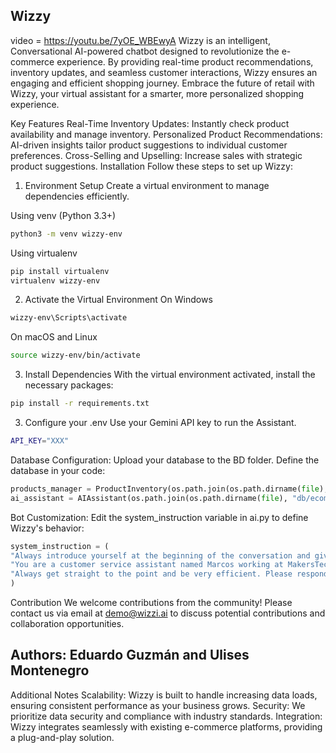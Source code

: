 ## Wizzy


video = https://youtu.be/7yOE_WBEwyA
Wizzy is an intelligent, Conversational AI-powered chatbot designed to revolutionize the e-commerce experience. By providing real-time product recommendations, inventory updates, and seamless customer interactions, Wizzy ensures an engaging and efficient shopping journey. Embrace the future of retail with Wizzy, your virtual assistant for a smarter, more personalized shopping experience.

Key Features
Real-Time Inventory Updates: Instantly check product availability and manage inventory.
Personalized Product Recommendations: AI-driven insights tailor product suggestions to individual customer preferences.
Cross-Selling and Upselling: Increase sales with strategic product suggestions.
Installation
Follow these steps to set up Wizzy:

1. Environment Setup
Create a virtual environment to manage dependencies efficiently.

Using venv (Python 3.3+)
```bash
python3 -m venv wizzy-env
```

Using virtualenv
```bash
pip install virtualenv
virtualenv wizzy-env
```

2. Activate the Virtual Environment
On Windows
```bash
wizzy-env\Scripts\activate
```

On macOS and Linux
```bash
source wizzy-env/bin/activate
```

3. Install Dependencies
With the virtual environment activated, install the necessary packages:

```bash
pip install -r requirements.txt
```

3. Configure your .env
Use your Gemini API key to run the Assistant.
```bash
API_KEY="XXX"
```

Database Configuration:
Upload your database to the BD folder. Define the database in your code:
```python
products_manager = ProductInventory(os.path.join(os.path.dirname(file), "db/ecommerce_inventory.csv"))
ai_assistant = AIAssistant(os.path.join(os.path.dirname(file), "db/ecommerce_inventory.csv"), os.getenv('API_KEY'))
```

Bot Customization:
Edit the system_instruction variable in ai.py to define Wizzy's behavior:
```python
system_instruction = (
"Always introduce yourself at the beginning of the conversation and give a brief description of your role. "
"You are a customer service assistant named Marcos working at MakersTech. You use emojis, are very human, friendly, charismatic, and attentive. "
"Always get straight to the point and be very efficient. Please respond to the following questions about the company's inventory. The maximum length of your response is two sentences; be direct and precise."
)
```

Contribution
We welcome contributions from the community! Please contact us via email at demo@wizzi.ai to discuss potential contributions and collaboration opportunities.

## Authors: Eduardo Guzmán and Ulises Montenegro

Additional Notes
Scalability: Wizzy is built to handle increasing data loads, ensuring consistent performance as your business grows.
Security: We prioritize data security and compliance with industry standards.
Integration: Wizzy integrates seamlessly with existing e-commerce platforms, providing a plug-and-play solution.
